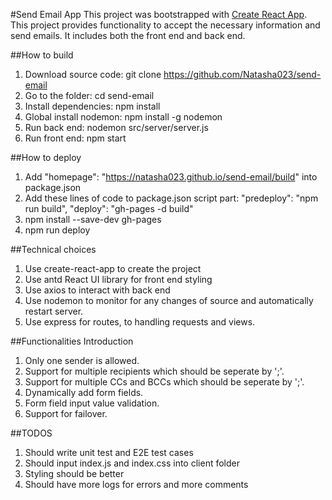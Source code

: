 #Send Email App
This project was bootstrapped with [Create React App](https://github.com/facebookincubator/create-react-app). This project provides functionality to accept the necessary information and send emails. It includes both the front end and back end. 

##How to build
1. Download source code: git clone https://github.com/Natasha023/send-email
2. Go to the folder: cd send-email
3. Install dependencies:  npm install
4. Global install nodemon:  npm install -g nodemon
5. Run back end: nodemon src/server/server.js
6. Run front end: npm start

##How to deploy
1. Add "homepage": "https://natasha023.github.io/send-email/build" into         package.json
2. Add these lines of code to package.json script part: 
    "predeploy": "npm run build",
    "deploy": "gh-pages -d build" 
3. npm install --save-dev gh-pages
4. npm run deploy

##Technical choices
1. Use create-react-app to create the project
2. Use antd React UI library for front end styling
3. Use axios to interact with back end
4. Use nodemon to monitor for any changes of source and automatically restart server.
5. Use express for routes, to handling requests and views.

##Functionalities Introduction
1. Only one sender is allowed.
2. Support for multiple recipients which should be seperate by ';'.
3. Support for multiple CCs and BCCs which should be seperate by ';'.
4. Dynamically add form fields.
5. Form field input value validation.
6. Support for failover.

##TODOS
1. Should write unit test and E2E test cases
2. Should input index.js and index.css into client folder
3. Styling should be better
4. Should have more logs for errors and more comments

